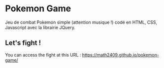 # Pokemon Game
Jeu de combat Pokemon simple (attention musique !) codé en HTML, CSS, Javascript avec la librairie JQuery.

## Let's fight !
You can access the fight at this URL : https://math2409.github.io/pokemon-game/
